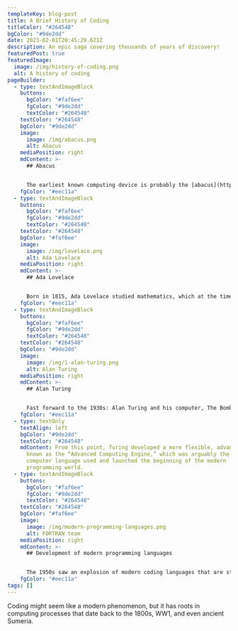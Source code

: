 ```yaml
---
templateKey: blog-post
title: A Brief History of Coding
titleColor: "#264548"
bgColor: "#9de2dd"
date: 2023-02-01T20:45:29.621Z
description: An epic saga covering thousands of years of discovery!
featuredPost: true
featuredImage:
  image: /img/history-of-coding.png
  alt: A history of coding
pageBuilder:
  - type: textAndImageBlock
    buttons:
      bgColor: "#faf6ee"
      fgColor: "#9de2dd"
      textColor: "#264548"
    textColor: "#264548"
    bgColor: "#9de2dd"
    image:
      image: /img/abacus.png
      alt: Abacus
    mediaPosition: right
    mdContent: >-
      ## Abacus


      The earliest known computing device is probably the [abacus](https://www.britannica.com/technology/abacus-calculating-device), which dates back at least to 1100 BCE. Often called the world’s first calculator, the abacus—which is still in use today—is the precursor to modern binary systems that power computers.
    fgColor: "#eec11a"
  - type: textAndImageBlock
    buttons:
      bgColor: "#faf6ee"
      fgColor: "#9de2dd"
      textColor: "#264548"
    textColor: "#264548"
    bgColor: "#faf6ee"
    image:
      image: /img/lovelace.png
      alt: Ada Lovelace
    mediaPosition: right
    mdContent: >-
      ## Ada Lovelace


      Born in 1815, Ada Lovelace studied mathematics, which at the time was highly unusual for a woman. In 1843, Ada published an article about Charles Babbage’s Analytical Engine, adding in her own extensive notes. She indicated that when the machine is fed a sequence of operations, with the help of signs and numbers, it could be competently used to solve various mathematical problems—in other words, she created the first algorithm intended to be processed by a machine!
    fgColor: "#eec11a"
  - type: textAndImageBlock
    buttons:
      bgColor: "#faf6ee"
      fgColor: "#9de2dd"
      textColor: "#264548"
    textColor: "#264548"
    bgColor: "#9de2dd"
    image:
      image: /img/1-alan-turing.png
      alt: Alan Turing
    mediaPosition: right
    mdContent: >-
      ## Alan Turing


      Fast forward to the 1930s: Alan Turing and his computer, The Bombe, made the next major advancement in the world of coding. During WW1, Germans began to communicate using secret encrypted messages with the help of their famous machine, The Enigma. The British government hired Turing to crack the Enigma, so that they could surveil German communications. Speeding past the tedious process of manual code-breaking, Turing invented a machine (called the Bombe) that was so adept at deciphering the so-called unbreakable German codes that historians now say Turing effectively shortened the war by as much as [four years](https://www.bbc.com/news/technology-18419691).
    fgColor: "#eec11a"
  - type: textOnly
    textAlign: left
    bgColor: "#9de2dd"
    textColor: "#264548"
    mdContent: From this point, Turing developed a more flexible, advanced machine
      known as the “Advanced Computing Engine,” which was arguably the first
      computer language used and launched the beginning of the modern
      programming world.
  - type: textAndImageBlock
    buttons:
      bgColor: "#faf6ee"
      fgColor: "#9de2dd"
      textColor: "#264548"
    textColor: "#264548"
    bgColor: "#faf6ee"
    image:
      image: /img/modern-programming-languages.png
      alt: FORTRAN team
    mediaPosition: right
    mdContent: >-
      ## Development of modern programming languages


      The 1950s saw an explosion of modern coding languages that are still in use today. FORTRAN, generally a common feature of the world’s fastest supercomputers, was developed by a team at IBM in 1954. Another coding language that burst into being during this period was ALGOL, which is said to be the mother language of many modern-day languages including C++, Python, and JavaScript.
    fgColor: "#eec11a"
tags: []
---
```

Coding might seem like a modern phenomenon, but it has roots in computing processes that date back to the 1800s, WW1, and even ancient Sumeria.